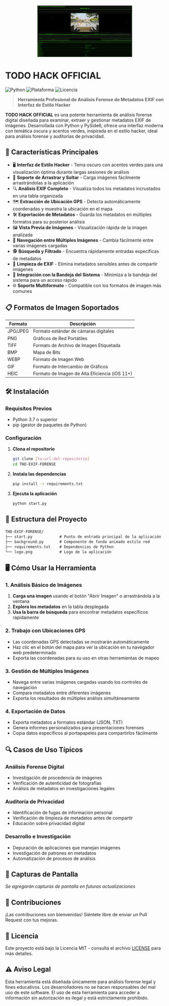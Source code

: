 
<p align="center">
  <img src="logo.png" alt="TODO HACK OFFICIAL Logo" width="300"/>
</p>

# TODO HACK OFFICIAL

![Python](https://img.shields.io/badge/python-3.7+-yellow)
![Plataforma](https://img.shields.io/badge/plataforma-Windows%20%7C%20Linux%20%7C%20macOS-blue)
![Licencia](https://img.shields.io/badge/licencia-MIT-green)

> **Herramienta Profesional de Análisis Forense de Metadatos EXIF con Interfaz de Estilo Hacker**

**TODO HACK OFFICIAL** es una potente herramienta de análisis forense digital diseñada para examinar, extraer y gestionar metadatos EXIF de imágenes. Desarrollada con Python y PySide6, ofrece una interfaz moderna con temática oscura y acentos verdes, inspirada en el estilo hacker, ideal para análisis forense y auditorías de privacidad.

## 🚀 Características Principales

- 🖥️ **Interfaz de Estilo Hacker** - Tema oscuro con acentos verdes para una visualización óptima durante largas sesiones de análisis
- 📂 **Soporte de Arrastrar y Soltar** - Carga imágenes fácilmente arrastrándolas a la aplicación
- 🔍 **Análisis EXIF Completo** - Visualiza todos los metadatos incrustados en una tabla organizada
- 🗺️ **Extracción de Ubicación GPS** - Detecta automáticamente coordenadas y muestra la ubicación en el mapa
- 🛠️ **Exportación de Metadatos** - Guarda los metadatos en múltiples formatos para su posterior análisis
- 🖼️ **Vista Previa de Imágenes** - Visualización rápida de la imagen analizada
- 🔄 **Navegación entre Múltiples Imágenes** - Cambia fácilmente entre varias imágenes cargadas
- 🕵️ **Búsqueda y Filtrado** - Encuentra rápidamente entradas específicas de metadatos
- 🚫 **Limpieza de EXIF** - Elimina metadatos sensibles antes de compartir imágenes
- 📱 **Integración con la Bandeja del Sistema** - Minimiza a la bandeja del sistema para un acceso rápido
- 🌐 **Soporte Multiformato** - Compatible con los formatos de imagen más comunes

## 📋 Formatos de Imagen Soportados

| Formato | Descripción |
|---------|-------------|
| JPG/JPEG | Formato estándar de cámaras digitales |
| PNG | Gráficos de Red Portátiles |
| TIFF | Formato de Archivo de Imagen Etiquetada |
| BMP | Mapa de Bits |
| WEBP | Formato de Imagen Web |
| GIF | Formato de Intercambio de Gráficos |
| HEIC | Formato de Imagen de Alta Eficiencia (iOS 11+) |

## 🛠️ Instalación

### Requisitos Previos
- Python 3.7 o superior
- pip (gestor de paquetes de Python)

### Configuración

1. **Clona el repositorio**
   ```bash
   git clone [tu-url-del-repositorio]
   cd THO-EXIF-FORENSE
   ```

2. **Instala las dependencias**
   ```bash
   pip install -r requirements.txt
   ```

3. **Ejecuta la aplicación**
   ```bash
   python start.py
   ```

## 📁 Estructura del Proyecto

```
THO-EXIF-FORENSE/
├── start.py            # Punto de entrada principal de la aplicación
├── background.py       # Componente de fondo animado estilo red
├── requirements.txt    # Dependencias de Python
└── logo.png            # Logo de la aplicación
```

## 🖥️ Cómo Usar la Herramienta

### 1. Análisis Básico de Imágenes
1. **Carga una imagen** usando el botón "Abrir Imagen" o arrastrándola a la ventana
2. **Explora los metadatos** en la tabla desplegada
3. **Usa la barra de búsqueda** para encontrar metadatos específicos rápidamente

### 2. Trabajo con Ubicaciones GPS
- Las coordenadas GPS detectadas se mostrarán automáticamente
- Haz clic en el botón del mapa para ver la ubicación en tu navegador web predeterminado
- Exporta las coordenadas para su uso en otras herramientas de mapeo

### 3. Gestión de Múltiples Imágenes
- Navega entre varias imágenes cargadas usando los controles de navegación
- Compara metadatos entre diferentes imágenes
- Exporta los resultados de múltiples análisis simultáneamente

### 4. Exportación de Datos
- Exporta metadatos a formatos estándar (JSON, TXT)
- Genera informes personalizados para presentaciones forenses
- Copia datos específicos al portapapeles para compartirlos fácilmente

## 🔍 Casos de Uso Típicos

### Análisis Forense Digital
- Investigación de procedencia de imágenes
- Verificación de autenticidad de fotografías
- Análisis de metadatos en investigaciones legales

### Auditoría de Privacidad
- Identificación de fugas de información personal
- Verificación de limpieza de metadatos antes de compartir
- Educación sobre privacidad digital

### Desarrollo e Investigación
- Depuración de aplicaciones que manejan imágenes
- Investigación de patrones en metadatos
- Automatización de procesos de análisis

## 📸 Capturas de Pantalla

*Se agregarán capturas de pantalla en futuras actualizaciones*

## 🤝 Contribuciones

¡Las contribuciones son bienvenidas! Siéntete libre de enviar un Pull Request con tus mejoras.

## 📄 Licencia

Este proyecto está bajo la Licencia MIT - consulta el archivo [LICENSE](LICENSE) para más detalles.

## ⚠️ Aviso Legal

Esta herramienta está diseñada únicamente para análisis forense legal y fines educativos. Los desarrolladores no se hacen responsables del mal uso de este software. El uso de esta herramienta para acceder a información sin autorización es ilegal y está estrictamente prohibido.
